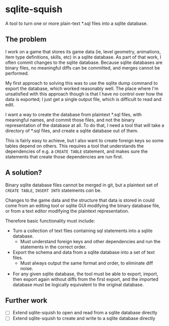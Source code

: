 # sqlite-squish
A tool to turn one or more plain-text \*.sql files into a sqlite database.

## The problem
I work on a game that stores its game data (ie, level geometry, animations,
item type definitions, skills, etc) in a sqlite database. As part of that work,
I often commit changes to the sqlite database. Because sqlite databases are
binary files, no meaningful diffs can be committed, and merges cannot be
performed.

My first approach to solving this was to use the sqlite dump command to export
the database, which worked reasonably well. The place where I'm unsatisfied
with this approach though is that I have no control over how the data is
exported; I just get a single output file, which is difficult to read and edit.

I want a way to create the database from plaintext \*.sql files, with meaningful
names, and commit those files, and not the binary representation of the
database at all. To do that, I need a tool that will take a directory of \*.sql
files, and create a sqlite database out of them.

This is fairly easy to achieve, but I also want to create foreign keys so some
tables depend on others. This requires a tool that understands the dependencies
of e.g. a `CREATE TABLE` statement, and makes sure the statements that create
those dependencies are run first.

## A solution?
Binary sqlite database files cannot be merged in git, but a plaintext set of
`CREATE TABLE`, `INSERT INTO` statements *can* be.

Changes to the game data and the structure that data is stored in could come
from an editing tool or sqlite GUI modifying the binary database file, or from
a text editor modifying the plaintext representation.

Therefore basic functionality must include:

- Turn a collection of text files containing sql statements into a sqlite
  database.
  - Must understand foreign keys and other dependencies and run the statements
    in the correct order.
- Export the schema and data from a sqlite database into a set of text files.
  - Must always output the same format and order, to eliminate diff noise.
- For any given sqlite database, the tool must be able to export, import, then
  export again without diffs from the first export, and the imported database
  must be logically equivalent to the original database.

## Further work

- [ ] Extend sqlite-squish to open and read from a sqlite database directly
- [ ] Extend sqlite-squish to create and write to a sqlite database directly
